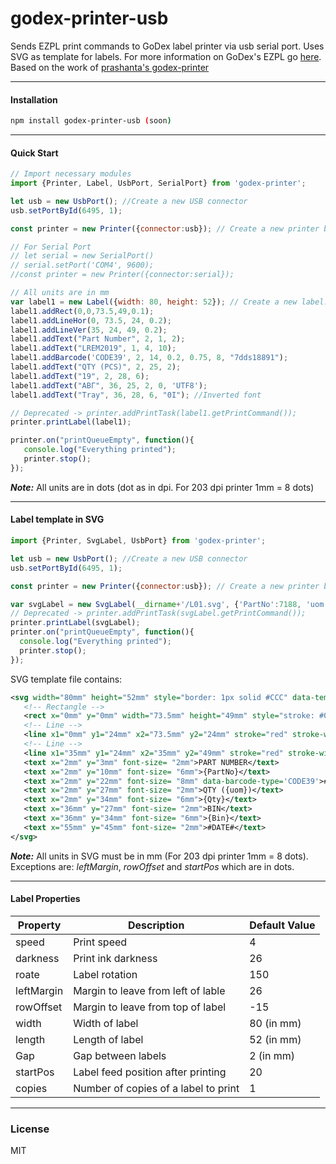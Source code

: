 # godex-printer-usb

Sends EZPL print commands to GoDex label printer via usb serial port. Uses SVG as template for labels. For more information on GoDex's EZPL go [here](http://www.godexintl.com/EN/download/downloads/list/Manuals).\
Based on the work of [prashanta's godex-printer](https://github.com/prashanta/godex-printer)

---

#### __Installation__

```bash
npm install godex-printer-usb (soon)
```

---

#### __Quick Start__

```javascript
// Import necessary modules
import {Printer, Label, UsbPort, SerialPort} from 'godex-printer';

let usb = new UsbPort(); //Create a new USB connector
usb.setPortById(6495, 1);

const printer = new Printer({connector:usb}); // Create a new printer based on the connector

// For Serial Port
// let serial = new SerialPort()
// serial.setPort('COM4', 9600);
//const printer = new Printer({connector:serial});

// All units are in mm
var label1 = new Label({width: 80, height: 52}); // Create a new label.
label1.addRect(0,0,73.5,49,0.1);
label1.addLineHor(0, 73.5, 24, 0.2);
label1.addLineVer(35, 24, 49, 0.2);
label1.addText("Part Number", 2, 1, 2);
label1.addText("LREM2019", 1, 4, 10);
label1.addBarcode('CODE39', 2, 14, 0.2, 0.75, 8, "7dds18891");
label1.addText("QTY (PCS)", 2, 25, 2);
label1.addText("19", 2, 28, 6);
label1.addText("ΑΒΓ", 36, 25, 2, 0, 'UTF8');
label1.addText("Tray", 36, 28, 6, "0I"); //Inverted font

// Deprecated -> printer.addPrintTask(label1.getPrintCommand());
printer.printLabel(label1);

printer.on("printQueueEmpty", function(){
   console.log("Everything printed");
   printer.stop();
});
```

___Note:___ All units are in dots (dot as in dpi. For 203 dpi printer 1mm = 8 dots)

---

#### __Label template in SVG__

```javascript
import {Printer, SvgLabel, UsbPort} from 'godex-printer';

let usb = new UsbPort(); //Create a new USB connector
usb.setPortById(6495, 1);

const printer = new Printer({connector:usb}); // Create a new printer based on the connector

var svgLabel = new SvgLabel(__dirname+'/L01.svg', {'PartNo':7188, 'uom': 'pcs', 'Qty': 122, 'Bin': 'BXR109'});
// Deprecated -> printer.addPrintTask(svgLabel.getPrintCommand());
printer.printLabel(svgLabel);
printer.on("printQueueEmpty", function(){
  console.log("Everything printed");
  printer.stop();
});
```

SVG template file contains:

```svg
<svg width="80mm" height="52mm" style="border: 1px solid #CCC" data-template-name="test" labelGap="2" leftMargin= "26" rowOffset= "-15" startPos= "20">
   <!-- Rectangle -->
   <rect x="0mm" y="0mm" width="73.5mm" height="49mm" style="stroke: #000000; fill: none;" stroke-width="0.5mm" />
   <!-- Line -->
   <line x1="0mm" y1="24mm" x2="73.5mm" y2="24mm" stroke="red" stroke-width="0.2mm" fill="none" />
   <!-- Line -->
   <line x1="35mm" y1="24mm" x2="35mm" y2="49mm" stroke="red" stroke-width="0.2mm" fill="none" />
   <text x="2mm" y="3mm" font-size= "2mm">PART NUMBER</text>
   <text x="2mm" y="10mm" font-size= "6mm">{PartNo}</text>
   <text x="2mm" y="22mm" font-size= "8mm" data-barcode-type='CODE39'>#BA#-PartNo</text>
   <text x="2mm" y="27mm" font-size= "2mm">QTY ({uom})</text>
   <text x="2mm" y="34mm" font-size= "6mm">{Qty}</text>
   <text x="36mm" y="27mm" font-size= "2mm">BIN</text>
   <text x="36mm" y="34mm" font-size= "6mm">{Bin}</text>
   <text x="55mm" y="45mm" font-size= "2mm">#DATE#</text>
</svg>
```

___Note:___ All units in SVG must be in mm (For 203 dpi printer 1mm = 8 dots). Exceptions are: _leftMargin_, _rowOffset_ and _startPos_ which are in dots.

---

#### __Label Properties__

| Property  | Description | Default Value |
| ------- | ---------------- | ---------------- |
| speed | Print speed | 4 |
| darkness | Print ink darkness | 26 |
| roate | Label rotation | 150 |
| leftMargin | Margin to leave from left of lable | 26 |
| rowOffset | Margin to leave from top of label | -15 |
| width | Width of label | 80 (in mm) |
| length | Length of label | 52 (in mm) |
| Gap | Gap between labels | 2 (in mm) |
| startPos | Label feed position after printing | 20 |
| copies | Number of copies of a label to print | 1 |

---

### __License__

MIT
